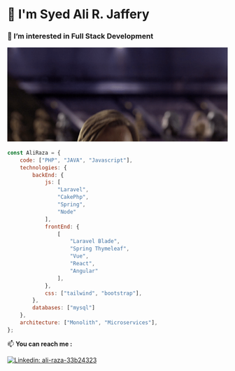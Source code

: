 # 👋 I'm Syed Ali R. Jaffery

### 👀 I’m interested in Full Stack Development
![](/hello.gif)

```javascript
const AliRaza = {
    code: ["PHP", "JAVA", "Javascript"],
    technologies: {
        backEnd: {
            js: [
                "Laravel",
                "CakePhp",
                "Spring",
                "Node"
            ],
            frontEnd: {
                [
                    "Laravel Blade",
                    "Spring Thymeleaf",
                    "Vue",
                    "React",
                    "Angular"
                ],
            },
            css: ["tailwind", "bootstrap"],
        },
        databases: ["mysql"]
    },
    architecture: ["Monolith", "Microservices"],
};
```

📫 **You can reach me :**

[![Linkedin: ali-raza-33b24323](https://img.shields.io/badge/-Ali%20Raza-blue?style=flat-square&logo=Linkedin&logoColor=white&link=https://www.linkedin.com/in/ali-raza-33b24323/)](https://www.linkedin.com/in/ali-raza-33b24323/)


